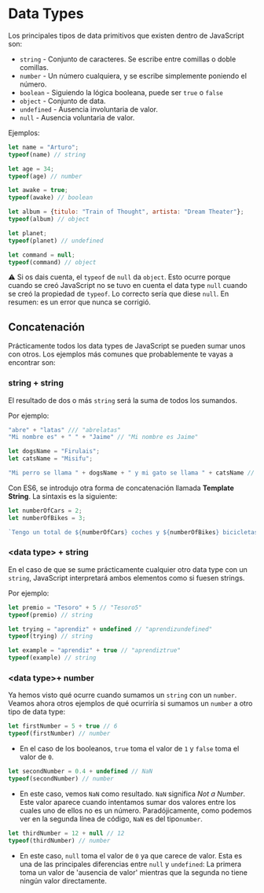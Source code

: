 # Data Types

Los principales tipos de data primitivos que existen dentro de JavaScript son: 
- ```string``` - Conjunto de caracteres. Se escribe entre comillas o doble comillas.
- ```number``` - Un número cualquiera, y se escribe simplemente poniendo el número.
- ```boolean``` - Siguiendo la lógica booleana, puede ser ```true``` o ```false```
- ```object``` - Conjunto de data.
- ```undefined``` - Ausencia involuntaria de valor.
- ```null``` - Ausencia voluntaria de valor.

Ejemplos:
```javascript
let name = "Arturo";
typeof(name) // string

let age = 34;
typeof(age) // number

let awake = true;
typeof(awake) // boolean

let album = {titulo: "Train of Thought", artista: "Dream Theater"};
typeof(album) // object

let planet;
typeof(planet) // undefined

let command = null;
typeof(command) // object
```
:warning: Si os dais cuenta, el ```typeof``` de ```null``` da ```object```. Esto ocurre porque cuando se creó JavaScript no se tuvo en cuenta el data type ```null``` cuando se creó la propiedad de ```typeof```. Lo correcto sería que diese ```null```. En resumen: es un error que nunca se corrigió.

## Concatenación

Prácticamente todos los data types de JavaScript se pueden sumar unos con otros. Los ejemplos más comunes que probablemente te vayas a encontrar son:

### string + string

El resultado de dos o más ```string``` será la suma de todos los sumandos.

Por ejemplo:

```javascript
"abre" + "latas" /// "abrelatas"
"Mi nombre es" + " " + "Jaime" // "Mi nombre es Jaime"

let dogsName = "Firulais";
let catsName = "Misifu";

"Mi perro se llama " + dogsName + " y mi gato se llama " + catsName // "Mi perro se llama Firulais y mi gato se llama Misifu"
```

Con ES6, se introdujo otra forma de concatenación llamada **Template String**. La sintaxis es la siguiente:

```javascript
let numberOfCars = 2;
let numberOfBikes = 3;

`Tengo un total de ${numberOfCars} coches y ${numberOfBikes} bicicletas` // "Tengo un total de 2 coches y 3 bicicletas"
```

### <data <data type>type> + string

En el caso de que se sume prácticamente cualquier otro data type con un ```string```, JavaScript interpretará ambos elementos como si fuesen strings.

Por ejemplo:

```javascript
let premio = "Tesoro" + 5 // "Tesoro5"
typeof(premio) // string

let trying = "aprendiz" + undefined // "aprendizundefined"
typeof(trying) // string

let example = "aprendiz" + true // "aprendiztrue"
typeof(example) // string
```

### <data <data type>type>+ number

Ya hemos visto qué ocurre cuando sumamos un ```string``` con un ```number```. Veamos ahora otros ejemplos de qué ocurriría si sumamos un ```number``` a otro tipo de data type:

```javascript
let firstNumber = 5 + true // 6
typeof(firstNumber) // number
```
- En el caso de los booleanos, ```true``` toma el valor de ```1``` y ```false``` toma el valor de ```0```.
```javascript
let secondNumber = 0.4 + undefined // NaN
typeof(secondNumber) // number
```
- En este caso, vemos ```NaN``` como resultado. ```NaN``` significa _Not a Number_. Este valor aparece cuando intentamos sumar dos valores entre los cuales uno de ellos no es un número. Paradójicamente, como podemos ver en la segunda línea de código, ```NaN``` es del tipo```number```.

```javascript
let thirdNumber = 12 + null // 12
typeof(thirdNumber) // number
```
- En este caso, ```null``` toma el valor de ```0``` ya que carece de valor. Esta es una de las principales diferencias entre ```null``` y ```undefined```: La primera toma un valor de 'ausencia de valor' mientras que la segunda no tiene ningún valor directamente.
